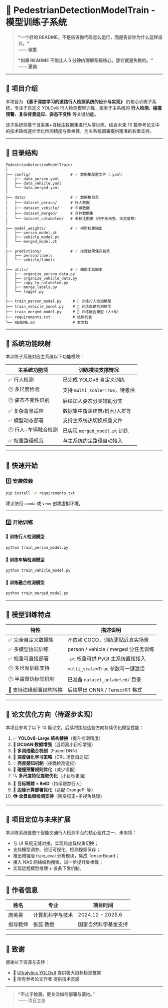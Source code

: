 # **🧠 PedestrianDetectionModelTrain - 模型训练子系统**

> **"一个好的 README，不是告诉你代码怎么运行，而是告诉你为什么这样设计。"**  
> —— **徐策**  
>  
> **"如果 README 不能让人 5 分钟内理解系统核心，那它就是失败的。"**  
> —— **夏驰**

---

## **📌 项目介绍**

本项目为 **《基于深度学习的道路行人检测系统的设计与实现》** 的核心训练子系统，专注于自定义 YOLOv8 行人检测模型训练，服务于主系统的 **行人检测、碰撞预警、复杂背景适应、姿态不变性** 等关键功能。

该子系统将基于自采集+自标注数据集进行从零训练，结合未来 10 篇参考论文中的技术路线逐步优化检测精度与鲁棒性，为主系统部署提供精准的权重支持。

---

## **📌 目录结构**
```plaintext
PedestrianDetectionModelTrain/
│
├── config/                  # ✅ 数据集配置文件（.yaml）
│   ├── data_person.yaml
│   ├── data_vehicle.yaml
│   └── data_merged.yaml
│
├── data/                    # ✅ 数据集目录
│   ├── dataset_person/      # 行人数据
│   ├── dataset_vehicle/     # 车辆数据
│   ├── dataset_merged/      # 合并数据集
│   └── dataset_unlabeled/   # 未标注图像（用于伪标签、半监督等）
│
├── model_weights/           # ✅ 模型权重输出
│   ├── person_model.pt
│   ├── vehicle_model.pt
│   └── merged_model.pt
│
├── predictions/             # ✅ 推理结果保存目录
│   ├── person/labels
│   └── vehicle/labels
│
├── utils/                   # ✅ 辅助工具脚本
│   ├── organize_person_data.py
│   ├── organize_vehicle_data.py
│   ├── copy_to_unlabeled.py
│   ├── merge_labels.py
│   └── logger.py
│
├── train_person_model.py     # 👤 训练行人检测模型
├── train_vehicle_model.py    # 🚗 训练车辆检测模型
├── train_merged_model.py     # 🧩 训练融合模型（人+车）
├── requirements.txt          # 依赖列表
└── README.md                 # 本文档
```

---

## **📌 系统功能映射**

本训练子系统对应主系统以下功能模块：

| 主系统功能项             | 训练模块支撑情况             |
|--------------------------|------------------------------|
| ✅ 行人检测              | 已完成 YOLOv8 自定义训练     |
| 🕐 多尺度检测            | 支持 `multi_scale=True`，待激活 |
| 🕐 姿态不变性识别        | 后续加入姿态分类辅助分支     |
| ✅ 复杂背景适应          | 数据集中覆盖建筑/树木/人群等 |
| ✅ 模型动态部署           | 支持主系统热切换权重文件     |
| 🕐 行人-车辆融合检测     | 已实现 `merged_model.pt` 训练 |
| ✅ 权重路径规范           | 与主系统约定路径自动接入     |

---

## **📌 快速开始**

### 1️⃣ 安装依赖
```bash
pip install -r requirements.txt
```

建议使用 `conda` 或 `venv` 创建虚拟环境。

---

### 2️⃣ 开始训练

#### 👤 训练行人检测模型
```bash
python train_person_model.py
```

#### 🚗 训练车辆检测模型
```bash
python train_vehicle_model.py
```

#### 🧩 训练融合检测模型
```bash
python train_merged_model.py
```

---

## **📌 模型训练特点**

| 特性                    | 描述说明 |
|-------------------------|----------|
| ✅ 完全自定义数据集      | 不依赖 COCO，训练更贴近真实场景 |
| ✅ 多模型协同训练        | person / vehicle / merged 分任务训练 |
| ✅ 权重可直接部署         | `.pt` 权重可供 PyQt 主系统直接接入 |
| 🕐 多尺度训练支持        | `multi_scale=True` 参数可一键激活 |
| 🕐 半监督伪标签机制      | 已准备 `dataset_unlabeled/` 目录 |
| 🧱 支持边缘部署结构转换   | 后续导出 ONNX / TensorRT 格式 |

---

## **📌 论文优化方向（待逐步实现）**

本项目参考了以下 10 篇论文，后续将围绕这些方向持续优化模型性能：

1. ✅ **YOLOv8-Large 结构替换**（提升检测精度）
2. 🧠 **DCGAN 数据增强**（远距离小目标增强）
3. 🔀 **多网络融合机制**（Fused DNN）
4. 🧠 **深度强化学习策略**（DRL 场景自适应）
5. 💡 **亮度感知机制**（夜晚检测适应）
6. 🚨 **碰撞预警规则优化**（减少误报）
7. 🔍 **多尺度特征提取优化**（小目标更强）
8. 🎯 **目标跟踪 + ReID**（持续跟踪行人）
9. 🧩 **边缘计算部署优化**（适配 OrangePi 等）
10. 📷 **全景鱼眼检测支持**（畸变校正+多视角处理）

---

## **📌 项目定位与未来扩展**

本训练系统是整个智能交通行人检测平台的核心组件之一，未来将：

- 与 UI 系统无缝对接，实现热加载权重切换；
- 支持模型调参、验证可视化、检测视频保存；
- 推出增强版 train_eval 分析模块，集成 TensorBoard；
- 接入 NAS 网络结构搜索，进一步提升鲁棒性；
- 实现远程模型推理 + 设备下发机制。

---

## **📌 作者信息**

| 姓名 | 专业 | 项目时间 |
|------|------|-----------|
| 唐英昊 | 计算机科学与技术 | 2024.12 - 2025.6 |
| 指导教师 | 张蕊 教授 | 国家自然科学基金支持 |

---

## **📌 致谢**

感谢以下资源与支持：

- 🧠 [Ultralytics YOLOv8](https://github.com/ultralytics/ultralytics) 提供强大目标检测框架  
- 🧾 所有参考论文作者 提供技术灵感

---

> **“不止于检测，更关注如何部署与落地。”**  
> —— 项目主张

```
